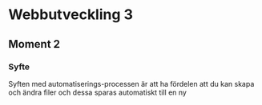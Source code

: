# Webbutveckling 3

## Moment 2

### Syfte

Syften med automatiserings-processen är att ha fördelen att du kan skapa och ändra filer och dessa sparas automatiskt till en ny
